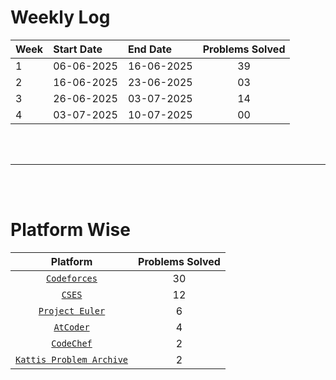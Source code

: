 # Weekly Log


| Week | Start Date | End Date | Problems Solved |
|:-----|:-----------|:---------|:---------------:|
| 1    | 06-06-2025 |16-06-2025| 39              |
| 2    | 16-06-2025 |23-06-2025| 03              |
| 3    | 26-06-2025 |03-07-2025| 14              |
| 4    | 03-07-2025 |10-07-2025| 00              |

<br>
<br>

---

<br>
<br>

# Platform Wise
| Platform | Problems Solved |
|:--------:|:---------------:|
| [`Codeforces`](https://codeforces.com/) | 30 | 
| [`CSES`](https://cses.fi/problemset/)   | 12 |
| [`Project Euler`](https://projecteuler.net/archives) | 6 |
| [`AtCoder`](https://atcoder.jp/) | 4 |
| [`CodeChef`](https://www.codechef.com/) | 2  |
| [`Kattis Problem Archive`](https://open.kattis.com/) | 2 | 